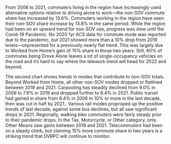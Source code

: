 From 2006 to 2021, commuters living in the region have increasingly used alternative options relative to driving alone to work—the non-SOV commute share has increased by 13.6%. Commuters working in the region have seen their non-SOV share increase by 13.8% in the same period. While the region had been on an upward trend for non-SOV use, progress was slow until the Covid-19 Pandemic. No 2020 1yr ACS data for commute mode was reported due to the pandemic, but 2021 showed more than a 10% drop from 2019 levels—unpresented for a previously nearly flat trend. This was largely due to Worked from Home’s gain of 15% share in those two years. Still, 60% of commutes being Drove Alone leaves a lot of single-occupancy vehicles on the road and it’s hard to say where the telework trend will head for 2022 and beyond.

The second chart shows trends in modes that contribute to non-SOV totals. Beyond Worked from Home, all other non-SOV modes dropped or flatlined between 2019 and 2021. Carpooling has steadily declined from 9.0% in 2006 to 7.9% in 2019 and dropped further to 6.4% in 2021. Public transit had gained in share from 9.4% in 2006 to 10% or more in the last decade, then was cut in half by 2021.. Various rail modes proproped up the positive trends of last decade, against some bus declines, but all saw significant drops in 2021. Regionally, walking bike commuters were fairly steady prior to their pandemic drops. In the Tax, Motorcycle, or Other category, only Other Means saw gains between 2019 and 2021. Telecommuters had been on a steady climb, but claiming 15% more commute share in two years is a striking trend that DVRPC will continue to monitor.